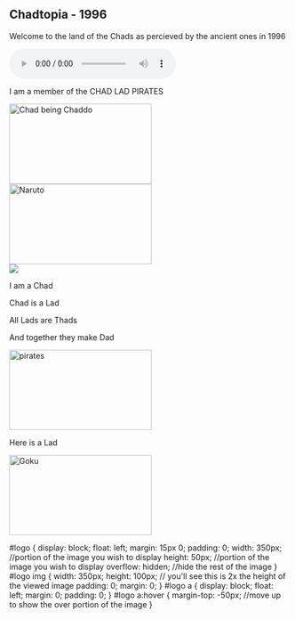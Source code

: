 ## Chadtopia - 1996

Welcome to the land of the Chads as percieved by the ancient ones in 1996

<audio controls>
  <source src="https://www.youtube.com/watch?v=U0TXIXTzJEY" type="audio/mpeg">
Your browser does not support the audio element.
</audio>

I am a member of the CHAD LAD PIRATES

<img src = "https://i.redd.it/30njfs9li5u51.jpg" alt = "Chad being Chaddo" width = "256px" height = "144px"/>

<img src = "https://media0.giphy.com/media/JRlqKEzTDKci5JPcaL/200.gif" alt = "Naruto" width = "256px" height = "144px"/>
<div id="logo">
    <a href="#">
        <img src="https://media0.giphy.com/media/JRlqKEzTDKci5JPcaL/200.gif" />
    </a>
</div>

I am a Chad

Chad is a Lad

All Lads are Thads

And together they make Dad

<img src = "https://media.tenor.com/images/62e0245fa57be393e81726c60e58bffd/tenor.gif" alt = "pirates" width = "256px" height = "144px"/>

Here is a Lad

<img src = "https://thumbs.gfycat.com/GrotesqueGorgeousAmurratsnake-max-1mb.gif" alt = "Goku" width = "256px" height = "144px"/>

#logo { 
    display: block; 
    float: left; 
    margin: 15px 0; 
    padding: 0;
    width: 350px; //portion of the image you wish to display
    height: 50px; //portion of the image you wish to display
    overflow: hidden; //hide the rest of the image
}
#logo img {
    width: 350px; 
    height: 100px; // you'll see this is 2x the height of the viewed image
    padding: 0; 
    margin: 0;
}
#logo a { 
    display: block; 
    float: left; 
    margin: 0; 
    padding: 0; 
}
#logo a:hover { 
    margin-top: -50px;  //move up to show the over portion of the image
}
